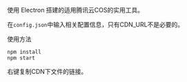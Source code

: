 使用 Electron 搭建的适用腾讯云COS的实用工具。

在`config.json`中输入相关配置信息，只有CDN_URL不是必要的。

使用方法

```
npm install
npm start
```

右键复制CDN下文件的链接。